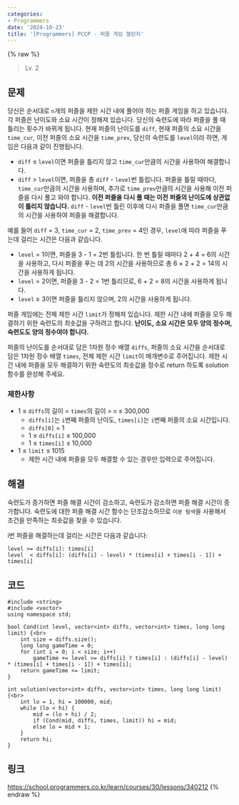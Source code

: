 ```yaml
---
categories:
- Programmers
date: '2024-10-23'
title: '[Programmers] PCCP - 퍼즐 게임 챌린지'
---
```


{% raw %}
> Lv. 2<br>

## 문제
당신은 순서대로  `n`개의 퍼즐을 제한 시간 내에 풀어야 하는 퍼즐 게임을 하고 있습니다. 각 퍼즐은 난이도와 소요 시간이 정해져 있습니다. 당신의 숙련도에 따라 퍼즐을 풀 때 틀리는 횟수가 바뀌게 됩니다. 현재 퍼즐의 난이도를  `diff`, 현재 퍼즐의 소요 시간을  `time_cur`, 이전 퍼즐의 소요 시간을  `time_prev`, 당신의 숙련도를  `level`이라 하면, 게임은 다음과 같이 진행됩니다.

-   `diff`  ≤  `level`이면 퍼즐을 틀리지 않고  `time_cur`만큼의 시간을 사용하여 해결합니다.
-   `diff`  >  `level`이면, 퍼즐을 총  `diff`  -  `level`번 틀립니다. 퍼즐을 틀릴 때마다,  `time_cur`만큼의 시간을 사용하며, 추가로  `time_prev`만큼의 시간을 사용해 이전 퍼즐을 다시 풀고 와야 합니다.  **이전 퍼즐을 다시 풀 때는 이전 퍼즐의 난이도에 상관없이 틀리지 않습니다.**  `diff`  -  `level`번 틀린 이후에 다시 퍼즐을 풀면  `time_cur`만큼의 시간을 사용하여 퍼즐을 해결합니다.<br>

예를 들어  `diff`  = 3,  `time_cur`  = 2,  `time_prev`  = 4인 경우,  `level`에 따라 퍼즐을 푸는데 걸리는 시간은 다음과 같습니다.

-   `level`  = 1이면, 퍼즐을 3 - 1 = 2번 틀립니다. 한 번 틀릴 때마다 2 + 4 = 6의 시간을 사용하고, 다시 퍼즐을 푸는 데 2의 시간을 사용하므로 총 6 × 2 + 2 = 14의 시간을 사용하게 됩니다.
-   `level`  = 2이면, 퍼즐을 3 - 2 = 1번 틀리므로, 6 + 2 = 8의 시간을 사용하게 됩니다.
-   `level`  ≥ 3이면 퍼즐을 틀리지 않으며, 2의 시간을 사용하게 됩니다.

퍼즐 게임에는 전체 제한 시간  `limit`가 정해져 있습니다. 제한 시간 내에 퍼즐을 모두 해결하기 위한 숙련도의 최솟값을 구하려고 합니다.  **난이도, 소요 시간은 모두 양의 정수며, 숙련도도 양의 정수여야 합니다.**

퍼즐의 난이도를 순서대로 담은 1차원 정수 배열  `diffs`, 퍼즐의 소요 시간을 순서대로 담은 1차원 정수 배열  `times`, 전체 제한 시간  `limit`이 매개변수로 주어집니다. 제한 시간 내에 퍼즐을 모두 해결하기 위한 숙련도의 최솟값을 정수로 return 하도록 solution 함수를 완성해 주세요.

### 제한사항
-   1 ≤  `diffs`의 길이 =  `times`의 길이 =  `n`  ≤ 300,000
    -   `diffs[i]`는  `i`번째 퍼즐의 난이도,  `times[i]`는  `i`번째 퍼즐의 소요 시간입니다.
    -   `diffs[0]`  = 1
    -   1 ≤  `diffs[i]`  ≤ 100,000
    -   1 ≤  `times[i]`  ≤ 10,000
-   1 ≤  `limit`  ≤ 1015
    -   제한 시간 내에 퍼즐을 모두 해결할 수 있는 경우만 입력으로 주어집니다.

## 해결
숙련도가 증가하면 퍼즐 해결 시간이 감소하고, 숙련도가 감소하면 퍼즐 해결 시간이 증가합니다. 숙련도에 대한 퍼즐 해결 시간 함수는 단조감소하므로 `이분 탐색`을 사용해서 조건을 만족하는 최솟값을 찾을 수 있습니다.

i번 퍼즐을 해결하는데 걸리는 시간은 다음과 같습니다:
```
level >= diffs[i]: times[i]
level  < diffs[i]: (diffs[i] - level) * (times[i] + times[i - 1]) + times[i]
```

## 코드
```
#include <string>
#include <vector>
using namespace std;

bool Cond(int level, vector<int> diffs, vector<int> times, long long limit) {<br>
    int size = diffs.size();
    long long gameTime = 0;
    for (int i = 0; i < size; i++)
        gameTime += level >= diffs[i] ? times[i] : (diffs[i] - level) * (times[i] + times[i - 1]) + times[i];
    return gameTime <= limit;
}

int solution(vector<int> diffs, vector<int> times, long long limit) {<br>
    int lo = 1, hi = 100000, mid;
    while (lo < hi) {
        mid = (lo + hi) / 2;
        if (Cond(mid, diffs, times, limit)) hi = mid;
        else lo = mid + 1;
    }
    return hi;
}
```

## 링크
https://school.programmers.co.kr/learn/courses/30/lessons/340212
{% endraw %}